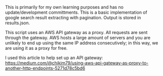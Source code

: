 
This is primarily for my own learning purposes and has no update/development committments. This is a basic implementation of google search result extracting with pagination. Output is stored in results.json. 

This script uses an AWS API gateway as a proxy. All requests are sent through the gateway. AWS hosts a large amount of servers and you are unlikely to end up using the same IP address consecutively; in this way, we are using it as a proxy for free.

I used this article to help set up an API gateway: https://medium.com/@chikim79/using-aws-api-gateway-as-proxy-to-another-http-endpoints-5271d78c5bd6

